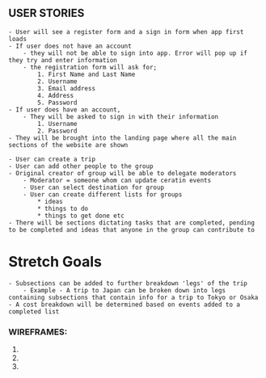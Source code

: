 ## USER STORIES
	- User will see a register form and a sign in form when app first loads
	- If user does not have an account
		- they will not be able to sign into app. Error will pop up if they try and enter information
		- the registration form will ask for; 
			1. First Name and Last Name  
			2. Username   
			3. Email address     
			4. Address
			5. Password
	- If user does have an account, 
		- They will be asked to sign in with their information
			1. Username
			2. Password
	- They will be brought into the landing page where all the main sections of the website are shown

	- User can create a trip
	- User can add other people to the group
	- Original creator of group will be able to delegate moderators
		- Moderator = someone whom can update ceratin events
		- User can select destination for group
		- User can create different lists for groups
			* ideas
			* things to do 
			* things to get done etc
	- There will be sections dictating tasks that are completed, pending to be completed and ideas that anyone in the group can contribute to

# Stretch Goals
	- Subsections can be added to further breakdown 'legs' of the trip 
		- Example - A trip to Japan can be broken down into legs containing subsections that contain info for a trip to Tokyo or Osaka
	- A cost breakdown will be determined based on events added to a completed list


### WIREFRAMES:
1. 
2. 
3. 



